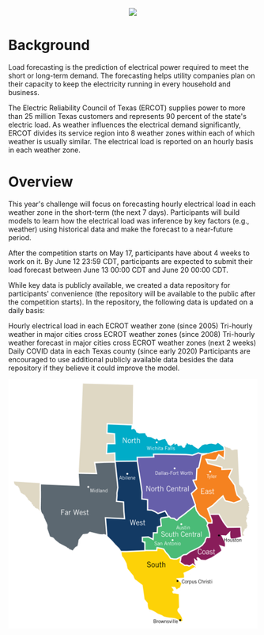 <p align="center">
  <img src="https://www.thedatalab.com/wp-content/uploads/2018/01/WiDS-datathon.png" />
</p>

# Background
Load forecasting is the prediction of electrical power required to meet the short or long-term demand. The forecasting helps utility companies plan on their capacity to keep the electricity running in every household and business.

The Electric Reliability Council of Texas (ERCOT) supplies power to more than 25 million Texas customers and represents 90 percent of the state's electric load. As weather influences the electrical demand significantly, ERCOT divides its service region into 8 weather zones within each of which weather is usually similar. The electrical load is reported on an hourly basis in each weather zone.

# Overview
This year's challenge will focus on forecasting hourly electrical load in each weather zone in the short-term (the next 7 days). Participants will build models to learn how the electrical load was inference by key factors (e.g., weather) using historical data and make the forecast to a near-future period.

After the competition starts on May 17, participants have about 4 weeks to work on it. By June 12 23:59 CDT, participants are expected to submit their load forecast between June 13 00:00 CDT and June 20 00:00 CDT.

While key data is publicly available, we created a data repository for participants' convenience (the repository will be available to the public after the competition starts). In the repository, the following data is updated on a daily basis:

Hourly electrical load in each ECROT weather zone (since 2005)
Tri-hourly weather in major cities cross ECROT weather zones (since 2008)
Tri-hourly weather forecast in major cities cross ECROT weather zones (next 2 weeks)
Daily COVID data in each Texas county (since early 2020)
Participants are encouraged to use additional publicly available data besides the data repository if they believe it could improve the model.

![alt text](https://github.com/JohnnyNovaes/TimeSeries_WidsCompetition/blob/main/data/ercotWeatherZoneMap.png?raw=true)
